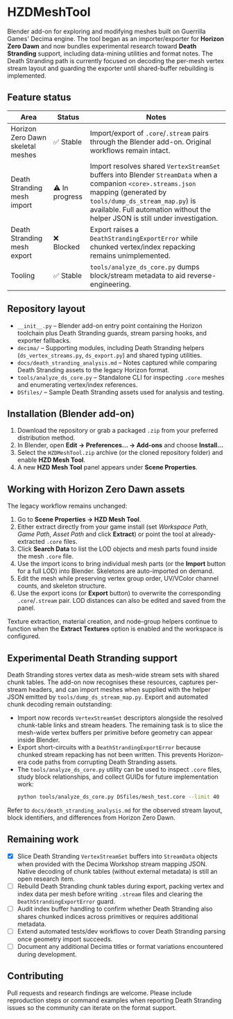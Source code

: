 # HZDMeshTool

Blender add-on for exploring and modifying meshes built on Guerrilla Games' Decima engine. The tool began as an importer/exporter for **Horizon Zero Dawn** and now bundles experimental research toward **Death Stranding** support, including data-mining utilities and format notes. The Death Stranding path is currently focused on decoding the per-mesh vertex stream layout and guarding the exporter until shared-buffer rebuilding is implemented.

## Feature status

| Area | Status | Notes |
| --- | --- | --- |
| Horizon Zero Dawn skeletal meshes | ✅ Stable | Import/export of `.core`/`.stream` pairs through the Blender add-on. Original workflows remain intact. |
| Death Stranding mesh import | ⚠️ In progress | Import resolves shared `VertexStreamSet` buffers into Blender `StreamData` when a companion `<core>.streams.json` mapping (generated by `tools/dump_ds_stream_map.py`) is available. Full automation without the helper JSON is still under investigation. |
| Death Stranding mesh export | ❌ Blocked | Export raises a `DeathStrandingExportError` while chunked vertex/index repacking remains unimplemented. |
| Tooling | ✅ Stable | `tools/analyze_ds_core.py` dumps block/stream metadata to aid reverse-engineering. |

## Repository layout

- `__init__.py` – Blender add-on entry point containing the Horizon toolchain plus Death Stranding guards, stream parsing hooks, and exporter fallbacks.
- `decima/` – Supporting modules, including Death Stranding helpers (`ds_vertex_streams.py`, `ds_export.py`) and shared typing utilities.
- `docs/death_stranding_analysis.md` – Notes captured while comparing Death Stranding assets to the legacy Horizon format.
- `tools/analyze_ds_core.py` – Standalone CLI for inspecting `.core` meshes and enumerating vertex/index references.
- `DSfiles/` – Sample Death Stranding assets used for analysis and testing.

## Installation (Blender add-on)

1. Download the repository or grab a packaged `.zip` from your preferred distribution method.
2. In Blender, open **Edit → Preferences… → Add-ons** and choose **Install…**
3. Select the `HZDMeshTool.zip` archive (or the cloned repository folder) and enable **HZD Mesh Tool**.
4. A new **HZD Mesh Tool** panel appears under **Scene Properties**.

## Working with Horizon Zero Dawn assets

The legacy workflow remains unchanged:

1. Go to **Scene Properties → HZD Mesh Tool**.
2. Either extract directly from your game install (set *Workspace Path*, *Game Path*, *Asset Path* and click **Extract**) or point the tool at already-extracted `.core` files.
3. Click **Search Data** to list the LOD objects and mesh parts found inside the mesh `.core` file.
4. Use the import icons to bring individual mesh parts (or the **Import** button for a full LOD) into Blender. Skeletons are auto-imported on demand.
5. Edit the mesh while preserving vertex group order, UV/VColor channel counts, and skeleton structure.
6. Use the export icons (or **Export** button) to overwrite the corresponding `.core`/`.stream` pair. LOD distances can also be edited and saved from the panel.

Texture extraction, material creation, and node-group helpers continue to function when the **Extract Textures** option is enabled and the workspace is configured.

## Experimental Death Stranding support

Death Stranding stores vertex data as mesh-wide stream sets with shared chunk tables. The add-on now recognises these resources, captures per-stream headers, and can import meshes when supplied with the helper JSON emitted by `tools/dump_ds_stream_map.py`. Export and automated chunk decoding remain outstanding:

- Import now records `VertexStreamSet` descriptors alongside the resolved chunk-table links and stream headers. The remaining task is to slice the mesh-wide vertex buffers per primitive before geometry can appear inside Blender.
- Export short-circuits with a `DeathStrandingExportError` because chunked stream repacking has not been written. This prevents Horizon-era code paths from corrupting Death Stranding assets.
- The `tools/analyze_ds_core.py` utility can be used to inspect `.core` files, study block relationships, and collect GUIDs for future implementation work:
  ```bash
  python tools/analyze_ds_core.py DSfiles/mesh_test.core --limit 40
  ```

Refer to `docs/death_stranding_analysis.md` for the observed stream layout, block identifiers, and differences from Horizon Zero Dawn.

## Remaining work

- [x] Slice Death Stranding `VertexStreamSet` buffers into `StreamData` objects when provided with the Decima Workshop stream mapping JSON. Native decoding of chunk tables (without external metadata) is still an open research item.
- [ ] Rebuild Death Stranding chunk tables during export, packing vertex and index data per mesh before writing `.stream` files and clearing the `DeathStrandingExportError` guard.
- [ ] Audit index buffer handling to confirm whether Death Stranding also shares chunked indices across primitives or requires additional metadata.
- [ ] Extend automated tests/dev workflows to cover Death Stranding parsing once geometry import succeeds.
- [ ] Document any additional Decima titles or format variations encountered during development.

## Contributing

Pull requests and research findings are welcome. Please include reproduction steps or command examples when reporting Death Stranding issues so the community can iterate on the format support.

